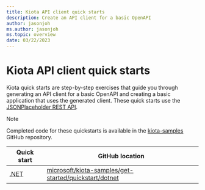 ```yaml
---
title: Kiota API client quick starts
description: Create an API client for a basic OpenAPI
author: jasonjoh
ms.author: jasonjoh
ms.topic: overview
date: 03/22/2023
---
```


# Kiota API client quick starts

Kiota quick starts are step-by-step exercises that guide you through generating an API client for a basic OpenAPI and creating a basic application that uses the generated client. These quick starts use the [JSONPlaceholder REST API](https://jsonplaceholder.typicode.com/).

> [!NOTE]
> Completed code for these quickstarts is available in the [kiota-samples](https://github.com/microsoft/kiota-samples/get-started/quickstart) GitHub repository.

| Quick start | GitHub location |
|-------------|-----------------|
| [.NET](dotnet.md) | [microsoft/kiota-samples/get-started/quickstart/dotnet](https://github.com/microsoft/kiota-samples/get-started/quickstart/dotnet) |
